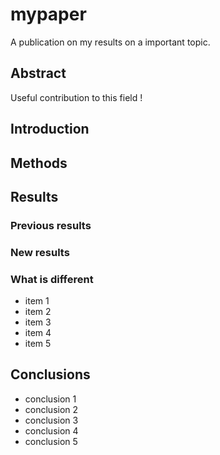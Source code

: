 # mypaper
A publication on my results on a important topic.

## Abstract
Useful contribution to this field !

## Introduction


## Methods
## Results

###  Previous results
### New results
### What is different
  - item 1
  - item 2
  - item 3
  - item 4
  - item 5

## Conclusions
  - conclusion 1
  - conclusion 2
  - conclusion 3
  - conclusion 4
  - conclusion 5

